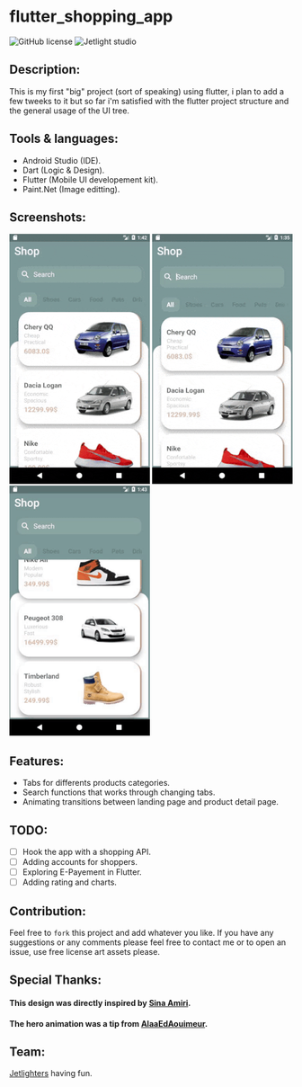 # flutter_shopping_app

![GitHub license](https://img.shields.io/github/license/oussamabonnor1/JetConverter.svg)
![Jetlight studio](https://img.shields.io/badge/Made%20by-Jetlight%20studio-blue.svg?color=082544)

## Description:
This is my first "big" project (sort of speaking) using flutter, i plan to add a few tweeks to it but so far i'm satisfied with the flutter project structure and the general usage of the UI tree. 

## Tools & languages: 
* Android Studio (IDE).
* Dart (Logic & Design).
* Flutter (Mobile UI developement kit).
* Paint.Net (Image editting).

## Screenshots: 
![Tabs](Screenshots/tabs.gif) ![Search](Screenshots/search.gif) ![Animation](Screenshots/animation.gif) 

## Features:
* Tabs for differents products categories.
* Search functions that works through changing tabs.
* Animating transitions between landing page and product detail page.

## TODO:
* [ ] Hook the app with a shopping API.
* [ ] Adding accounts for shoppers.
* [ ] Exploring E-Payement in Flutter.
* [ ] Adding rating and charts.

## Contribution:
Feel free to `fork` this project and add whatever you like. If you have any suggestions or any comments please feel free to contact me or to open an issue, use free license art assets please.

## Special Thanks:
 #### This design was directly inspired by [Sina Amiri](https://dribbble.com/sinaamiri).
 #### The hero animation was a tip from [AlaaEdAouimeur](https://github.com/AlaaEdAouimeur).

## Team:
[Jetlighters](https://github.com/JetLightStudio) having fun.
